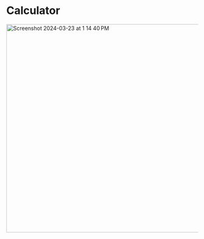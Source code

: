 # Calculator

<img width="548" alt="Screenshot 2024-03-23 at 1 14 40 PM" src="https://github.com/adiKumar2407/calculator-project/assets/163904454/604adb5c-db1f-407a-9cc1-787d523ecf28">

 

